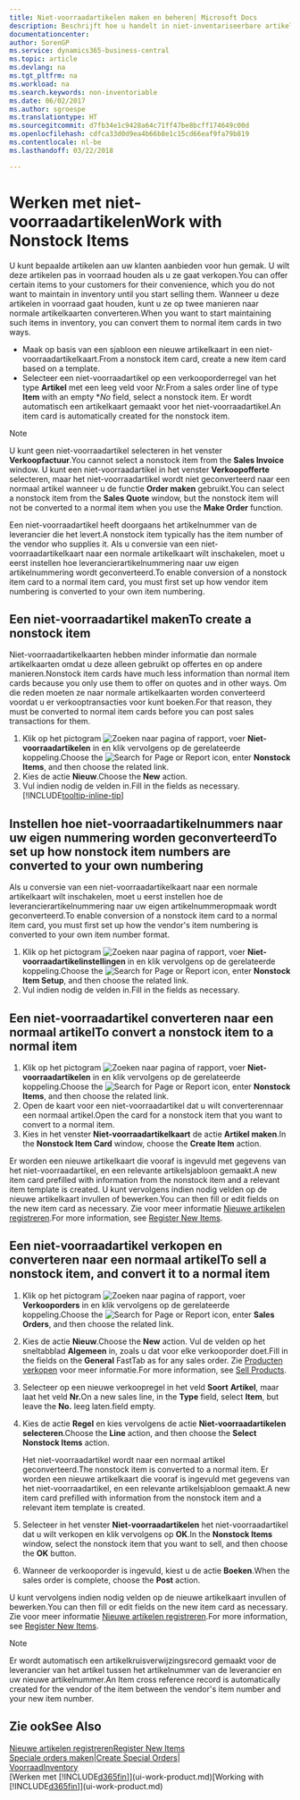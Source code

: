 ```yaml
---
title: Niet-voorraadartikelen maken en beheren| Microsoft Docs
description: Beschrijft hoe u handelt in niet-inventariseerbare artikelen of artikelen die niet in voorraad worden beheerd.
documentationcenter: 
author: SorenGP
ms.service: dynamics365-business-central
ms.topic: article
ms.devlang: na
ms.tgt_pltfrm: na
ms.workload: na
ms.search.keywords: non-inventoriable
ms.date: 06/02/2017
ms.author: sgroespe
ms.translationtype: HT
ms.sourcegitcommit: d7fb34e1c9428a64c71ff47be8bcff174649c00d
ms.openlocfilehash: cdfca33d0d9ea4b66b8e1c15cd66eaf9fa79b819
ms.contentlocale: nl-be
ms.lasthandoff: 03/22/2018

---
```

# <a name="work-with-nonstock-items"></a><span data-ttu-id="4dfb2-103">Werken met niet-voorraadartikelen</span><span class="sxs-lookup"><span data-stu-id="4dfb2-103">Work with Nonstock Items</span></span>
<span data-ttu-id="4dfb2-104">U kunt bepaalde artikelen aan uw klanten aanbieden voor hun gemak. U wilt deze artikelen pas in voorraad houden als u ze gaat verkopen.</span><span class="sxs-lookup"><span data-stu-id="4dfb2-104">You can offer certain items to your customers for their convenience, which you do not want to maintain in inventory until you start selling them.</span></span> <span data-ttu-id="4dfb2-105">Wanneer u deze artikelen in voorraad gaat houden, kunt u ze op twee manieren naar normale artikelkaarten converteren.</span><span class="sxs-lookup"><span data-stu-id="4dfb2-105">When you want to start maintaining such items in inventory, you can convert them to normal item cards in two ways.</span></span>

* <span data-ttu-id="4dfb2-106">Maak op basis van een sjabloon een nieuwe artikelkaart in een niet-voorraadartikelkaart.</span><span class="sxs-lookup"><span data-stu-id="4dfb2-106">From a nonstock item card, create a new item card based on a template.</span></span>
* <span data-ttu-id="4dfb2-107">Selecteer een niet-voorraadartikel op een verkooporderregel van het type **Artikel** met een leeg veld voor *Nr.*</span><span class="sxs-lookup"><span data-stu-id="4dfb2-107">From a sales order line of type **Item** with an empty \**No* field, select a nonstock item.</span></span> <span data-ttu-id="4dfb2-108">Er wordt automatisch een artikelkaart gemaakt voor het niet-voorraadartikel.</span><span class="sxs-lookup"><span data-stu-id="4dfb2-108">An item card is automatically created for the nonstock item.</span></span>

> [!NOTE]  
>   <span data-ttu-id="4dfb2-109">U kunt geen niet-voorraadartikel selecteren in het venster **Verkoopfactuur**.</span><span class="sxs-lookup"><span data-stu-id="4dfb2-109">You cannot select a nonstock item from the **Sales Invoice** window.</span></span> <span data-ttu-id="4dfb2-110">U kunt een niet-voorraadartikel in het venster **Verkoopofferte** selecteren, maar het niet-voorraadartikel wordt niet geconverteerd naar een normaal artikel wanneer u de functie **Order maken** gebruikt.</span><span class="sxs-lookup"><span data-stu-id="4dfb2-110">You can select a nonstock item from the **Sales Quote** window, but the nonstock item will not be converted to a normal item when you use the **Make Order** function.</span></span>

<span data-ttu-id="4dfb2-111">Een niet-voorraadartikel heeft doorgaans het artikelnummer van de leverancier die het levert.</span><span class="sxs-lookup"><span data-stu-id="4dfb2-111">A nonstock item typically has the item number of the vendor who supplies it.</span></span> <span data-ttu-id="4dfb2-112">Als u conversie van een niet-voorraadartikelkaart naar een normale artikelkaart wilt inschakelen, moet u eerst instellen hoe leverancierartikelnummering naar uw eigen artikelnummering wordt geconverteerd.</span><span class="sxs-lookup"><span data-stu-id="4dfb2-112">To enable conversion of a nonstock item card to a normal item card, you must first set up how vendor item numbering is converted to your own item numbering.</span></span>   

## <a name="to-create-a-nonstock-item"></a><span data-ttu-id="4dfb2-113">Een niet-voorraadartikel maken</span><span class="sxs-lookup"><span data-stu-id="4dfb2-113">To create a nonstock item</span></span>
<span data-ttu-id="4dfb2-114">Niet-voorraadartikelkaarten hebben minder informatie dan normale artikelkaarten omdat u deze alleen gebruikt op offertes en op andere manieren.</span><span class="sxs-lookup"><span data-stu-id="4dfb2-114">Nonstock item cards have much less information than normal item cards because you only use them to offer on quotes and in other ways.</span></span> <span data-ttu-id="4dfb2-115">Om die reden moeten ze naar normale artikelkaarten worden converteerd voordat u er verkooptransacties voor kunt boeken.</span><span class="sxs-lookup"><span data-stu-id="4dfb2-115">For that reason, they must be converted to normal item cards before you can post sales transactions for them.</span></span>

1. <span data-ttu-id="4dfb2-116">Klik op het pictogram ![Zoeken naar pagina of rapport](media/ui-search/search_small.png "pictogram Zoeken naar pagina of rapport"), voer **Niet-voorraadartikelen** in en klik vervolgens op de gerelateerde koppeling.</span><span class="sxs-lookup"><span data-stu-id="4dfb2-116">Choose the ![Search for Page or Report](media/ui-search/search_small.png "Search for Page or Report icon") icon, enter **Nonstock Items**, and then choose the related link.</span></span>
2. <span data-ttu-id="4dfb2-117">Kies de actie **Nieuw**.</span><span class="sxs-lookup"><span data-stu-id="4dfb2-117">Choose the **New** action.</span></span>
3. <span data-ttu-id="4dfb2-118">Vul indien nodig de velden in.</span><span class="sxs-lookup"><span data-stu-id="4dfb2-118">Fill in the fields as necessary.</span></span> [!INCLUDE[tooltip-inline-tip](includes/tooltip-inline-tip_md.md)]

## <a name="to-set-up-how-nonstock-item-numbers-are-converted-to-your-own-numbering"></a><span data-ttu-id="4dfb2-119">Instellen hoe niet-voorraadartikelnummers naar uw eigen nummering worden geconverteerd</span><span class="sxs-lookup"><span data-stu-id="4dfb2-119">To set up how nonstock item numbers are converted to your own numbering</span></span>
<span data-ttu-id="4dfb2-120">Als u conversie van een niet-voorraadartikelkaart naar een normale artikelkaart wilt inschakelen, moet u eerst instellen hoe de leverancierartikelnummering naar uw eigen artikelnummeropmaak wordt geconverteerd.</span><span class="sxs-lookup"><span data-stu-id="4dfb2-120">To enable conversion of a nonstock item card to a normal item card, you must first set up how the vendor's item numbering is converted to your own item number format.</span></span>

1. <span data-ttu-id="4dfb2-121">Klik op het pictogram ![Zoeken naar pagina of rapport](media/ui-search/search_small.png "pictogram Zoeken naar pagina of rapport"), voer **Niet-voorraadartikelinstellingen** in en klik vervolgens op de gerelateerde koppeling.</span><span class="sxs-lookup"><span data-stu-id="4dfb2-121">Choose the ![Search for Page or Report](media/ui-search/search_small.png "Search for Page or Report icon") icon, enter **Nonstock Item Setup**, and then choose the related link.</span></span>
2. <span data-ttu-id="4dfb2-122">Vul indien nodig de velden in.</span><span class="sxs-lookup"><span data-stu-id="4dfb2-122">Fill in the fields as necessary.</span></span>

## <a name="to-convert-a-nonstock-item-to-a-normal-item"></a><span data-ttu-id="4dfb2-123">Een niet-voorraadartikel converteren naar een normaal artikel</span><span class="sxs-lookup"><span data-stu-id="4dfb2-123">To convert a nonstock item to a normal item</span></span>
1. <span data-ttu-id="4dfb2-124">Klik op het pictogram ![Zoeken naar pagina of rapport](media/ui-search/search_small.png "pictogram Zoeken naar pagina of rapport"), voer **Niet-voorraadartikelen** in en klik vervolgens op de gerelateerde koppeling.</span><span class="sxs-lookup"><span data-stu-id="4dfb2-124">Choose the ![Search for Page or Report](media/ui-search/search_small.png "Search for Page or Report icon") icon, enter **Nonstock Items**, and then choose the related link.</span></span>
2. <span data-ttu-id="4dfb2-125">Open de kaart voor een niet-voorraadartikel dat u wilt converterennaar een normaal artikel.</span><span class="sxs-lookup"><span data-stu-id="4dfb2-125">Open the card for a nonstock item that you want to convert to a normal item.</span></span>
3. <span data-ttu-id="4dfb2-126">Kies in het venster **Niet-voorraadartikelkaart** de actie **Artikel maken**.</span><span class="sxs-lookup"><span data-stu-id="4dfb2-126">In the **Nonstock Item Card** window, choose the **Create Item** action.</span></span>

<span data-ttu-id="4dfb2-127">Er worden een nieuwe artikelkaart die vooraf is ingevuld met gegevens van het niet-voorraadartikel, en een relevante artikelsjabloon gemaakt.</span><span class="sxs-lookup"><span data-stu-id="4dfb2-127">A new item card prefilled with information from the nonstock item and a relevant item template is created.</span></span> <span data-ttu-id="4dfb2-128">U kunt vervolgens indien nodig velden op de nieuwe artikelkaart invullen of bewerken.</span><span class="sxs-lookup"><span data-stu-id="4dfb2-128">You can then fill or edit fields on the new item card as necessary.</span></span> <span data-ttu-id="4dfb2-129">Zie voor meer informatie [Nieuwe artikelen registreren](inventory-how-register-new-items.md).</span><span class="sxs-lookup"><span data-stu-id="4dfb2-129">For more information, see [Register New Items](inventory-how-register-new-items.md).</span></span>

## <a name="to-sell-a-nonstock-item-and-convert-it-to-a-normal-item"></a><span data-ttu-id="4dfb2-130">Een niet-voorraadartikel verkopen en converteren naar een normaal artikel</span><span class="sxs-lookup"><span data-stu-id="4dfb2-130">To sell a nonstock item, and convert it to a normal item</span></span>
1. <span data-ttu-id="4dfb2-131">Klik op het pictogram ![Zoeken naar pagina of rapport](media/ui-search/search_small.png "pictogram Zoeken naar pagina of rapport"), voer **Verkooporders** in en klik vervolgens op de gerelateerde koppeling.</span><span class="sxs-lookup"><span data-stu-id="4dfb2-131">Choose the ![Search for Page or Report](media/ui-search/search_small.png "Search for Page or Report icon") icon, enter **Sales Orders**, and then choose the related link.</span></span>
2. <span data-ttu-id="4dfb2-132">Kies de actie **Nieuw**.</span><span class="sxs-lookup"><span data-stu-id="4dfb2-132">Choose the **New** action.</span></span> <span data-ttu-id="4dfb2-133">Vul de velden op het sneltabblad **Algemeen** in, zoals u dat voor elke verkooporder doet.</span><span class="sxs-lookup"><span data-stu-id="4dfb2-133">Fill in the fields on the **General** FastTab as for any sales order.</span></span> <span data-ttu-id="4dfb2-134">Zie [Producten verkopen](sales-how-sell-products.md) voor meer informatie.</span><span class="sxs-lookup"><span data-stu-id="4dfb2-134">For more information, see [Sell Products](sales-how-sell-products.md).</span></span>
3. <span data-ttu-id="4dfb2-135">Selecteer op een nieuwe verkoopregel in het veld **Soort** **Artikel**, maar laat het veld **Nr.**</span><span class="sxs-lookup"><span data-stu-id="4dfb2-135">On a new sales line, in the **Type** field, select **Item**, but leave the **No.**</span></span> <span data-ttu-id="4dfb2-136">leeg laten.</span><span class="sxs-lookup"><span data-stu-id="4dfb2-136">field empty.</span></span>
4. <span data-ttu-id="4dfb2-137">Kies de actie **Regel** en kies vervolgens de actie **Niet-voorraadartikelen selecteren**.</span><span class="sxs-lookup"><span data-stu-id="4dfb2-137">Choose the **Line** action, and then choose the **Select Nonstock Items** action.</span></span>

    <span data-ttu-id="4dfb2-138">Het niet-voorraadartikel wordt naar een normaal artikel geconverteerd.</span><span class="sxs-lookup"><span data-stu-id="4dfb2-138">The nonstock item is converted to a normal item.</span></span> <span data-ttu-id="4dfb2-139">Er worden een nieuwe artikelkaart die vooraf is ingevuld met gegevens van het niet-voorraadartikel, en een relevante artikelsjabloon gemaakt.</span><span class="sxs-lookup"><span data-stu-id="4dfb2-139">A new item card prefilled with information from the nonstock item and a relevant item template is created.</span></span>
5. <span data-ttu-id="4dfb2-140">Selecteer in het venster **Niet-voorraadartikelen** het niet-voorraadartikel dat u wilt verkopen en klik vervolgens op **OK**.</span><span class="sxs-lookup"><span data-stu-id="4dfb2-140">In the **Nonstock Items** window, select the nonstock item that you want to sell, and then choose the **OK** button.</span></span>
6. <span data-ttu-id="4dfb2-141">Wanneer de verkooporder is ingevuld, kiest u de actie **Boeken**.</span><span class="sxs-lookup"><span data-stu-id="4dfb2-141">When the sales order is complete, choose the **Post** action.</span></span>

<span data-ttu-id="4dfb2-142">U kunt vervolgens indien nodig velden op de nieuwe artikelkaart invullen of bewerken.</span><span class="sxs-lookup"><span data-stu-id="4dfb2-142">You can then fill or edit fields on the new item card as necessary.</span></span> <span data-ttu-id="4dfb2-143">Zie voor meer informatie [Nieuwe artikelen registreren](inventory-how-register-new-items.md).</span><span class="sxs-lookup"><span data-stu-id="4dfb2-143">For more information, see [Register New Items](inventory-how-register-new-items.md).</span></span>

> [!NOTE]  
>   <span data-ttu-id="4dfb2-144">Er wordt automatisch een artikelkruisverwijzingsrecord gemaakt voor de leverancier van het artikel tussen het artikelnummer van de leverancier en uw nieuwe artikelnummer.</span><span class="sxs-lookup"><span data-stu-id="4dfb2-144">An Item cross reference record is automatically created for the vendor of the item between the vendor's item number and your new item number.</span></span>

## <a name="see-also"></a><span data-ttu-id="4dfb2-145">Zie ook</span><span class="sxs-lookup"><span data-stu-id="4dfb2-145">See Also</span></span>
[<span data-ttu-id="4dfb2-146">Nieuwe artikelen registreren</span><span class="sxs-lookup"><span data-stu-id="4dfb2-146">Register New Items</span></span>](inventory-how-register-new-items.md)  
<span data-ttu-id="4dfb2-147">[Speciale orders maken](sales-how-to-create-special-orders.md)|</span><span class="sxs-lookup"><span data-stu-id="4dfb2-147">[Create Special Orders](sales-how-to-create-special-orders.md)|</span></span>  
[<span data-ttu-id="4dfb2-148">Voorraad</span><span class="sxs-lookup"><span data-stu-id="4dfb2-148">Inventory</span></span>](inventory-manage-inventory.md)  
<span data-ttu-id="4dfb2-149">[Werken met [!INCLUDE[d365fin](includes/d365fin_md.md)]](ui-work-product.md)</span><span class="sxs-lookup"><span data-stu-id="4dfb2-149">[Working with [!INCLUDE[d365fin](includes/d365fin_md.md)]](ui-work-product.md)</span></span>

